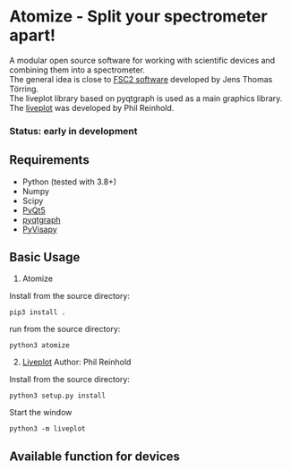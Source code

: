 # Atomize - Split your spectrometer apart!

A modular open source software for working with scientific devices and combining them into a spectrometer.<br/>
The general idea is close to [FSC2 software](http://users.physik.fu-berlin.de/~jtt/fsc2.phtml) developed by Jens Thomas Törring.<br/>
The liveplot library based on pyqtgraph is used as a main graphics library.<br/>
The [liveplot](https://github.com/PhilReinhold/liveplot) was developed by Phil Reinhold.

### Status: early in development


## Requirements
- Python (tested with 3.8+)
- Numpy
- Scipy
- [PyQt5](http://www.riverbankcomputing.com/software/pyqt/download)
- [pyqtgraph](http://www.pyqtgraph.org)
- [PyVisapy](https://github.com/pyvisa/pyvisa-py)

## Basic Usage

1. Atomize

Install from the source directory:

	pip3 install .

run from the source directory:

	python3 atomize

2. [Liveplot](https://github.com/PhilReinhold/liveplot)  Author: Phil Reinhold

Install from the source directory:

	python3 setup.py install

Start the window

	python3 -m liveplot

## Available function for devices
